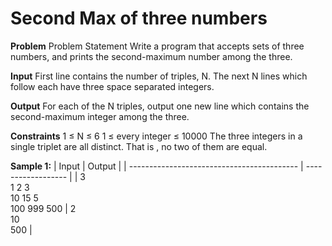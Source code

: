 # Second Max of three numbers

**Problem**
Problem Statement
Write a program that accepts sets of three numbers, and prints the second-maximum number among the three.

**Input**
First line contains the number of triples, N.
The next N lines which follow each have three space separated integers.

**Output**
For each of the N triples, output one new line which contains the second-maximum integer among the three.

**Constraints**
1 ≤ N ≤ 6
1 ≤ every integer ≤ 10000
The three integers in a single triplet are all distinct. That is , no two of them are equal.

**Sample 1:**
| Input                                      | Output             |
| ------------------------------------------ | ------------------ |
| 3<br />1 2 3<br />10 15 5<br />100 999 500 | 2<br />10<br />500 |
